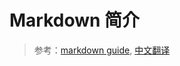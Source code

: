 # Markdown 简介

> 参考：[markdown guide](https://www.markdownguide.org/), [中文翻译](https://www.markdown.xyz/)
